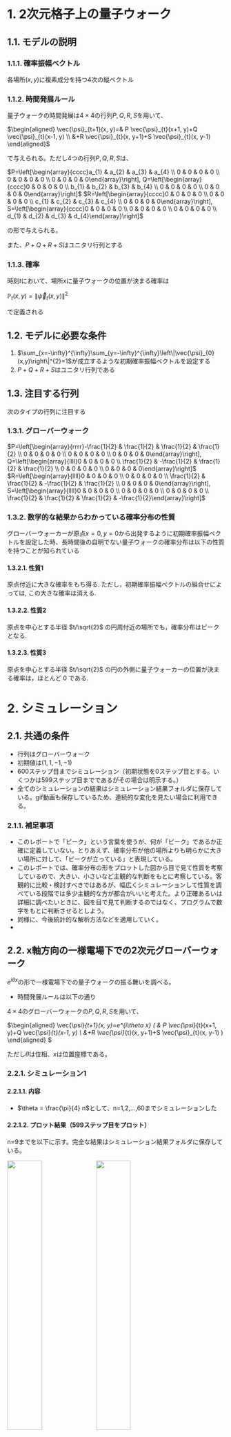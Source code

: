# 1. 2次元格子上の量子ウォーク
## 1.1. モデルの説明
### 1.1.1. 確率振幅ベクトル

各場所$(x,y)$に複素成分を持つ4次の縦ベクトル

### 1.1.2. 時間発展ルール
量子ウォークの時間発展は$4\times4$の行列$P,Q,R,S$を用いて、

$\begin{aligned} \vec{\psi}_{t+1}(x, y)=& P \vec{\psi}_{t}(x+1, y)+Q \vec{\psi}_{t}(x-1, y) \\ &+R \vec{\psi}_{t}(x, y+1)+S \vec{\psi}_{t}(x, y-1) \end{aligned}$

で与えられる。ただし4つの行列$P,Q,R,S$は、

$P=\left[\begin{array}{cccc}a_{1} & a_{2} & a_{3} & a_{4} \\ 0 & 0 & 0 & 0 \\ 0 & 0 & 0 & 0 \\ 0 & 0 & 0 & 0\end{array}\right],
Q=\left[\begin{array}{cccc}0 & 0 & 0 & 0 \\ b_{1} & b_{2} & b_{3} & b_{4} \\ 0 & 0 & 0 & 0 \\ 0 & 0 & 0 & 0\end{array}\right]$
$R=\left[\begin{array}{cccc}0 & 0 & 0 & 0 \\ 0 & 0 & 0 & 0 \\ c_{1} & c_{2} & c_{3} & c_{4} \\ 0 & 0 & 0 & 0\end{array}\right],
S=\left[\begin{array}{cccc}0 & 0 & 0 & 0 \\ 0 & 0 & 0 & 0 \\ 0 & 0 & 0 & 0 \\ d_{1} & d_{2} & d_{3} & d_{4}\end{array}\right]$

の形で与えられる。

また、$P+Q+R+S$はユニタリ行列とする

### 1.1.3. 確率

時刻$t$において、場所$x$に量子ウォークの位置が決まる確率は

$\mathbb{P}_{t}(x,y)=\left\|\vec{\psi}_{t}(x,y)\right\|^{2}$

で定義される

## 1.2. モデルに必要な条件
1. $\sum_{x=-\infty}^{\infty}\sum_{y=-\infty}^{\infty}\left\|\vec{\psi}_{0}(x,y)\right\|^{2}=1$が成立するような初期確率振幅ベクトルを設定する
2. $P+Q+R+S$はユニタリ行列である

## 1.3. 注目する行列
次のタイプの行列に注目する

### 1.3.1. グローバーウォーク

$P=\left[\begin{array}{rrrr}-\frac{1}{2} & \frac{1}{2} & \frac{1}{2} & \frac{1}{2} \\ 0 & 0 & 0 & 0 \\ 0 & 0 & 0 & 0 \\ 0 & 0 & 0 & 0\end{array}\right],
Q=\left[\begin{array}{llll}0 & 0 & 0 & 0 \\ \frac{1}{2} & -\frac{1}{2} & \frac{1}{2} & \frac{1}{2} \\ 0 & 0 & 0 & 0 \\ 0 & 0 & 0 & 0\end{array}\right]$
$R=\left[\begin{array}{llll}0 & 0 & 0 & 0 \\ 0 & 0 & 0 & 0 \\ \frac{1}{2} & \frac{1}{2} & -\frac{1}{2} & \frac{1}{2} \\ 0 & 0 & 0 & 0\end{array}\right],
S=\left[\begin{array}{llll}0 & 0 & 0 & 0 \\ 0 & 0 & 0 & 0 \\ 0 & 0 & 0 & 0 \\ \frac{1}{2} & \frac{1}{2} & \frac{1}{2} & -\frac{1}{2}\end{array}\right]$

### 1.3.2. 数学的な結果からわかっている確率分布の性質
グローバーウォーカーが原点$x=0,y=0$から出発するように初期確率振幅ベクトルを設定した時、長時間後の自明でない量子ウォークの確率分布は以下の性質を持つことが知られている

#### 1.3.2.1. 性質1
原点付近に大きな確率をもち得る.
ただし，初期確率振幅べクトルの組合せによっては, この大きな確率は消える.
#### 1.3.2.2. 性質2
原点を中心とする半径 $t/\sqrt{2}$ の円周付近の場所でも，確率分布はピークとなる.
#### 1.3.2.3. 性質3
原点を中心とする半径 $t/\sqrt{2}$ の円の外側に量子ウォーカーの位置が決まる確率は，ほとんど 0 である.

# 2. シミュレーション

## 2.1. 共通の条件

- 行列はグローバーウォーク
- 初期値は$(1,1,-1,-1)$
- 600ステップ目までシミュレーション（初期状態を0ステップ目とする。いくつかは599ステップ目までであるがその場合は明示する。）
- 全てのシミュレーションの結果はシミュレーション結果フォルダに保存している。gif動画も保存しているため、連続的な変化を見たい場合に利用できる。

### 2.1.1. 補足事項
- このレポートで「ピーク」という言葉を使うが、何が「ピーク」であるか正確に定義していない。とりあえず、確率分布が他の場所よりも明らかに大きい場所に対して、「ピークが立っている」と表現している。
- このレポートでは、確率分布の形をプロットした図から目で見て性質を考察しているので、大きい、小さいなど主観的な判断をもとに考察している。客観的に比較・検討すべきではあるが、幅広くシミュレーションして性質を調べている段階では多少主観的な方が都合がいいと考えた。より正確あるいは詳細に調べたいときに、図を目で見て判断するのではなく、プログラムで数字をもとに判断させるとしよう。
- 同様に、今後統計的な解析方法などを適用していく。
- 

## 2.2. x軸方向の一様電場下での2次元グローバーウォーク

$e^{i\theta x}$の形で一様電場下での量子ウォークの振る舞いを調べる。

- 時間発展ルールは以下の通り

$4\times4$のグローバーウォークの$P,Q,R,S$を用いて、

$\begin{aligned} \vec{\psi}_{t+1}(x, y)=e^{i\theta x} (  & P \vec{\psi}_{t}(x+1, y)+Q \vec{\psi}_{t}(x-1, y) \\
&+R \vec{\psi}_{t}(x, y+1)+S \vec{\psi}_{t}(x, y-1) ) \end{aligned}  $

ただし$\theta$は位相、$x$は位置座標である。

### 2.2.1. シミュレーション1
#### 2.2.1.1. 内容
- $\theta = \frac{\pi}{4} n$として、n=1,2,...,60までシミュレーションした
#### 2.2.1.2. プロット結果（599ステップ目をプロット）
n=9までを以下に示す。完全な結果はシミュレーション結果フォルダに保存している。

<img src="シミュレーション1の結果（plot_img_phase_exp_2010）/t=599/000.png" width=40%>
<img src="シミュレーション1の結果（plot_img_phase_exp_2010）/t=599/001.png" width=40% >
<img src="シミュレーション1の結果（plot_img_phase_exp_2010）/t=599/002.png" width=40% >
<img src="シミュレーション1の結果（plot_img_phase_exp_2010）/t=599/003.png" width=40% >
<img src="シミュレーション1の結果（plot_img_phase_exp_2010）/t=599/004.png" width=40% >
<img src="シミュレーション1の結果（plot_img_phase_exp_2010）/t=599/005.png" width=40% >
<img src="シミュレーション1の結果（plot_img_phase_exp_2010）/t=599/006.png" width=40% >
<img src="シミュレーション1の結果（plot_img_phase_exp_2010）/t=599/007.png" width=40% >
<img src="シミュレーション1の結果（plot_img_phase_exp_2010）/t=599/008.png" width=40% >

#### 2.2.1.3. 考察
- $\theta$ と $\theta + 2\pi$ は確立分布が完全に一致
- $\theta$ と$-\theta$は確立分布が完全に一致
- 全ての位相でx軸方向へ局在が起こるわけではない。

よって、x軸方向の一様電場下での2次元グローバーウォークについては、以降のシミュレーションでは$\theta=0$〜$\pi$までをシミュレーションすることにする。


### 2.2.2. シミュレーション2
#### 2.2.2.1. 内容
　さらに$\theta$を細かく刻んでシミュレーションすることで、量子ウォークの確率分布と$\theta$との関連性について調べる。
- $\theta = \frac{\pi}{60} n$として、$n=1,2,...,60$までシミュレーションした

#### 2.2.2.2. プロット結果（599ステップ目をプロット）
数が多いため、シミュレーション結果フォルダに保存

#### 2.2.2.3. 考察
- $\theta$が$\frac{3\pi}{10}$より大きくなると、中央にピークが1本立っている場合がほとんどである。
- （主観的だが）$\theta$が$\frac{3\pi}{10}$以下では $\theta$が小さくなっていくに従って、中央のピークが小さくなり、両端にピークが立っていくと思う。特に$\frac{\pi}{6}$より小さい$\theta$では両端のピークが大きくなっていく様子が見えるように思える。

- 前述までの主観的主張の例外として（前後のプロットと比較して大きく確率分布の形が変化した）特徴的なプロットは
$\theta=\frac{\pi}{5},\frac{\pi}{4},\frac{\pi}{3},\frac{\pi}{2},\frac{3\pi}{5},\frac{3\pi}{4},\frac{5\pi}{6},\pi,$の時だと思う。

<img src="シミュレーション2の結果（plot_img_phase_exp_3010）/t=599/011.png" width=40% >
<img src="シミュレーション2の結果（plot_img_phase_exp_3010）/t=599/014.png" width=40% >
<img src="シミュレーション2の結果（plot_img_phase_exp_3010）/t=599/019.png" width=40% >
<img src="シミュレーション2の結果（plot_img_phase_exp_3010）/t=599/029.png" width=40% >
<img src="シミュレーション2の結果（plot_img_phase_exp_3010）/t=599/035.png" width=40% >
<img src="シミュレーション2の結果（plot_img_phase_exp_3010）/t=599/044.png" width=40% >
<img src="シミュレーション2の結果（plot_img_phase_exp_3010）/t=599/049.png" width=40% >

仮説として以下の内容を考えた。
(1) $\theta$が小さいと両端にピークが立つ。$\theta$が大きいと中央にピークが立つ。ただし、いくつか例外がある

(2) 特徴的な確率分布を示した時の$\theta$の中で、$\frac{\pi}{5},\frac{\pi}{4},\frac{\pi}{3},\frac{\pi}{2},\pi$については$\frac{\pi}{自然数}$となっている。$\frac{\pi}{自然数}$の時は特徴的な確率分布を示す。


### 2.2.3. シミュレーション3
#### 2.2.3.1. 内容
　シミュレーション2で見えた$\theta=\frac{\pi}{6}$付近の振る舞いについて、$\theta$が小さくなっていくに従って、中央のピークが小さくなり、両端にピークが立っていくのかどうかを確認したい。また、さらに小さくしていくと、逆に、両端のピークが小さくなり、中央のピークが大きなるのかどうか（振動しているかどうか）を確認したい。
　加えて、$\frac{\pi}{自然数}$の時は特徴的な確率分布を示すかどうかを検討する
- $\theta = \frac{\pi}{240} n$として、$n=1,2,...,40$までシミュレーションした。（TODO:結果に応じて、$n=240$までシミュレーションする。）


#### 2.2.3.2. プロット結果
シミュレーション中

#### 2.2.3.3. 考察



### 2.2.4. シミュレーション4
#### 2.2.4.1. 内容
$\theta=\frac{\pi}{自然数}$についてシミュレーションし、何かしらの共通性がないか検討する。
- $\theta = \frac{\pi}{n} $として、$n=1,2,...,80$までシミュレーションした（599ステップ目まで）
- また、$\theta = \frac{\pi}{10n} $として、$n=1,2,...,60$までシミュレーションした
- また、$\theta = \frac{\pi}{n} $として、$n=600の約数$としてシミュレーションした（599ステップ目まで）

#### 2.2.4.2. プロット結果
数が多いため、シミュレーション結果フォルダに保存。
（$\frac{pi}{61}$だけ、再プロットし忘れでおかしな図になっている点に注意。他は問題ない。）

#### 2.2.4.3. 考察
- ピークは中央に立つ場合もあれば、両端に立つ場合もあり、両端と中央に立つ場合もある。大きなピークの本数も1本、2本、3本、たくさん（同じくらいの大きさのピークが無数にある）と多彩である。
- 大きなピークの本数が中央に1本だけの場合は、比較的2次元量子ウォークの確率分布の形としてはよく見かけるが、このシミュレーションにおいては2本や3本の場合よりも少ない。プロット結果をもとに確認すると$\frac{\pi}{8},\frac{\pi}{9},\frac{\pi}{11},$の3つだけだと思う（$\frac{\pi}{26}$は中央に複数のピークが見えるため微妙なところだ。）この結果は、シミュレーション2の仮説「$\theta$が小さいと両端にピークが立つ。」を補強する結果だ。
- gif動画で$\theta = \frac{\pi}{10},\frac{\pi}{20},...,\frac{\pi}{600} $まで見てみると、確率分布がy軸方向へ膨らんだ後にしぼみ、そして膨らみ、そしてしぼみ、そして膨らみ続けていく様子が見える。可能性として、以下を考えた。
  ①このような現象がこれまでのシミュレーションにも見えていたが確率が小さく、プロットの性質上見えないだけだった。
  ②$\theta$を小さくしていくと、このように見える。普遍的な現象である。
  ③\theta$を小さくしていくと、このように見えるが、$\theta=\frac{\pi}{自然数}$の時にのみ見える現象である。
  ④ブロッホ振動と関係がある現象である。そして既に先行研究で示されている。

- $\theta$の値が十分に低い（大雑把な目安として$\theta=\frac{\pi}{100}$よりも小さい）場合、中央のピークのみが立つことはなかった。この結果は、シミュレーション2の仮説「$\theta$が小さいと両端にピークが立つ。」を補強する結果だ。
- $\theta$の値が十分に低い（大雑把な目安として$\theta=\frac{\pi}{100}$よりも小さい）場合、ピークの本数は本来は4本あるが、位置が重なり合成されることで2本に見えている場合がある。このことから、他の$\theta$でピークが2本の場合も本来は4本である可能性がある（4本である方が自然で2本の場合が特殊であるということ）

- $n=600の約数$としてシミュレーションしたが、今のところ、何か特筆すべきことを発見できていない。TODO:シミュレーション3と比較することで特筆すべき点が見つかるかもしれない。


## 2.3. x軸方向とy軸方向への一様電場下での2次元グローバーウォーク

$e^{i\theta x}e^{i\theta y}$の形で一様電場下での量子ウォークの振る舞いを調べる。

- 時間発展ルールは以下の通り

$4\times4$のグローバーウォークの$P,Q,R,S$を用いて、

$\begin{aligned} \vec{\psi}_{t+1}(x, y)=e^{i\theta x}e^{i\theta y} (  & P \vec{\psi}_{t}(x+1, y)+Q \vec{\psi}_{t}(x-1, y) \\
&+R \vec{\psi}_{t}(x, y+1)+S \vec{\psi}_{t}(x, y-1) ) \end{aligned}  $

ただし$\theta$は位相、$x,y$はそれぞれx軸の位置座標、y軸の位置座標である。


### 2.3.1. シミュレーション5

#### 2.3.1.1. 内容
シミュレーション2において、x軸方向とy軸方向両方に電場をかけた内容と同じ。
- $\theta = \frac{\pi}{60} n$として、$n=1,2,...,60$までシミュレーションした

#### 2.3.1.2. プロット結果
多くの場合、中央にピークが立っている。中央にピークが立っている以外のプロット結果を以下に示す。

TODO:編集中

#### 2.3.1.3. 考察
TODO:編集中



# 3. シミュレーションの実行状況

## 3.1. シミュレーション中
- シミュレーション3（$i=1$〜$40$）

## 3.2. シミュレーション予定で、計算リソースの割り当て待ちリスト
- シミュレーション3（$i=41$〜場合によっては$240$）


# 4. 新規実験案
- 異なる位相の確率分布を重ね合わせると、他の位相の確率分布の形と一致するだろうか？（異なる位相の確率分布の重ね合わせに対する考察）
- （一様であってもなくても）電場を与えてある時間ステップで電場をなくす（$e^{i\theta r}$の項を1にする）と、量子ウォークはどう発展してくだろうか？電場のない状態のグローバーウォークの形へ収束していくか、それとも何かしらの変化が残り続けるか？
- 電場のないグローバーウォークの形を傾けてz軸方向に写る影の形と電場を与えた上でのグローバーウォークの形と一致するだろうか？（一致する場合はどういう時だろうか？）
- シミュレーション4でy軸方向への膨らみが見られたが、その膨らみの度合いについて、定量的に評価し、位相との関係性を明らかにできるだろうか？また、この膨らみはゴムのように伸び縮みするだろうか？
- 一様電場ではなく、渦巻き上になるように場所によって異なる電場を与えた場合、どのように量子ウォークは発展するだろうか？
- 広がっていく量子ウォーカーに対して、壁のようなものを配置した場合、量子ウォークの発展にどのような影響があるだろうか？回折するだろうか？
- 壁の形によっては、電子回折のように、干渉によって様々なパターンが確率分布として現れるだろうか？あるいはX線回折のように結晶に対する回折の性質（ラウエ条件やブラッグ条件など）が見られるだろうか？
- 今までx方向の実験を行ってきたが、xとy方向どちらも電場をかけると、それはx方向での結果とy方向での結果の重ね合わせの結果になるだろうか？それとも（論文で指摘されていたようにx方向とy方向へ格子状に配置された位置座標では斜めへ進めないため）異なる結果になるだろうか？その場合2次元格子を軸に対して45度回転させてシミュレーションすると斜めへ進めるから上手くいくだろうか？
- x方向とy方向の電場を1：1ではなく例えば、2：1のように差をつけるとそれはx方向での結果とy方向での結果の重ね合わせの割合を電場の割合にした結果と一致するだろうか？それとも異なる結果になるだろうか？